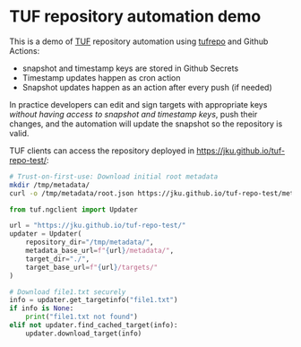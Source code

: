 # TUF repository automation demo

This is a demo of [TUF](https://theupdateframework.io/) repository automation
using [tufrepo](https://github.com/vmware-labs/repository-editor-for-tuf) and
Github Actions:
 * snapshot and timestamp keys are stored in Github Secrets
 * Timestamp updates happen as cron action
 * Snapshot updates happen as an action after every push (if needed)

In practice developers can edit and sign targets with appropriate keys _without
having access to snapshot and timestamp keys_, push their changes, and the
automation will update the snapshot so the repository is valid.

TUF clients can access the repository deployed in
https://jku.github.io/tuf-repo-test/:

```bash
# Trust-on-first-use: Download initial root metadata
mkdir /tmp/metadata/
curl -o /tmp/metadata/root.json https://jku.github.io/tuf-repo-test/metadata/1.root.json
```

```python
from tuf.ngclient import Updater

url = "https://jku.github.io/tuf-repo-test/"
updater = Updater(
    repository_dir="/tmp/metadata/",
    metadata_base_url=f"{url}/metadata/",
    target_dir="./",
    target_base_url=f"{url}/targets/"
)

# Download file1.txt securely
info = updater.get_targetinfo("file1.txt")
if info is None:
    print("file1.txt not found")
elif not updater.find_cached_target(info):
    updater.download_target(info)

```
